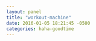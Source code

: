 ```yaml
---
layout: panel
title: "workout-machine"
date: 2016-01-05 18:21:45 -0500
categories: haha-goodtime
---
```

